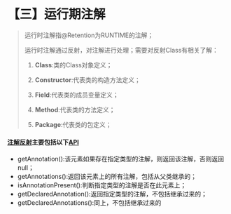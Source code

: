 # 【三】运行期注解

> 运行时注解指@Retention为RUNTIME的注解；
>
> 运行时注解通过反射，对注解进行处理；需要对反射Class有相关了解：
>
> 1.  **Class**:类的Class对象定义；
>
> 2. **Constructor**:代表类的构造方法定义；
>
> 3. **Field**:代表类的成员变量定义；
>
> 4. **Method**:代表类的方法定义；
>
> 5.  **Package**:代表类的包定义；



#### [注解反射](https://www.imooc.com/learn/456)主要包括以下[API](https://blog.csdn.net/javazejian/article/details/71860633)

- getAnnotation():该元素如果存在指定类型的注解，则返回该注解，否则返回null；
- getAnnotations():返回该元素上的所有注解，包括从父类继承的；
- isAnnotationPresent():判断指定类型的注解是否在此元素上；
- getDeclaredAnnotation():返回指定类型的注解，不包括继承过来的；
- getDeclaredAnnotations():同上，不包括继承过来的